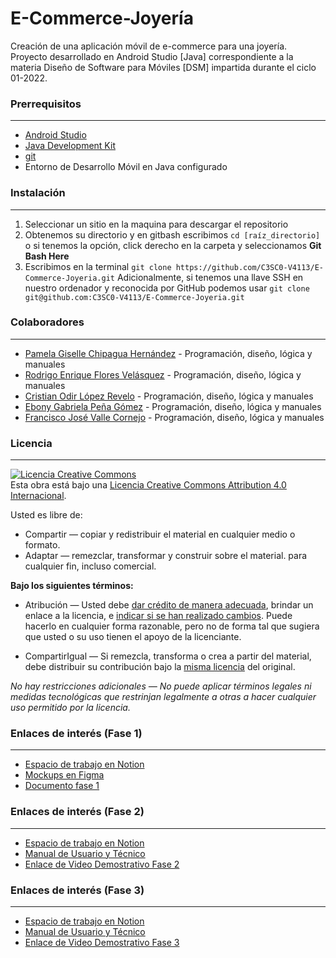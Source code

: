 # E-Commerce-Joyería
Creación de una aplicación móvil de e-commerce para una joyería. Proyecto desarrollado en Android Studio [Java] correspondiente a la materia Diseño de Software para Móviles [DSM] impartida durante el ciclo 01-2022.

### Prerrequisitos
------------
- [Android Studio](https://developer.android.com/studio "Android Studio")
- [Java Development Kit](https://www.oracle.com/java/technologies/javase/javase-jdk8-downloads.html "Java Development Kit")
- [git](https://git-scm.com/ "git")
- Entorno de Desarrollo Móvil en Java configurado

### Instalación
------------
1. Seleccionar un sitio en la maquina para descargar el repositorio
2. Obtenemos su directorio y en gitbash escribimos `cd [raíz_directorio]` o si tenemos la opción, click derecho en la carpeta y seleccionamos **Git Bash Here**
3. Escribimos en la terminal `git clone https://github.com/C3SC0-V4113/E-Commerce-Joyeria.git`
Adicionalmente, si tenemos una llave SSH en nuestro ordenador y reconocida por GitHub podemos usar `git clone git@github.com:C3SC0-V4113/E-Commerce-Joyeria.git`

### Colaboradores
------------
- [Pamela Giselle Chipagua Hernández](https://github.com/Giselle-Ch "Pamela Giselle Chipagua Hernández") - Programación, diseño, lógica y manuales
- [Rodrigo Enrique Flores Velásquez](https://github.com/refv-21 "Rodrigo Enrique Flores Velásquez") - Programación, diseño, lógica y manuales
- [Cristian Odir López Revelo](https://github.com/Revelos "Cristian Odir López Revelo") - Programación, diseño, lógica y manuales
- [Ebony Gabriela Peña Gómez](https://github.com/Bonny0110 "Ebony Gabriela Peña Gómez") - Programación, diseño, lógica y manuales
- [Francisco José Valle Cornejo](https://github.com/C3SC0-V4113 "Francisco José Valle Cornejo") - Programación, diseño, lógica y manuales

### Licencia
------------
<a rel="license" href="http://creativecommons.org/licenses/by/4.0/"><img alt="Licencia Creative Commons" style="border-width:0" src="https://i.creativecommons.org/l/by/4.0/88x31.png" /></a><br />Esta obra está bajo una <a rel="license" href="http://creativecommons.org/licenses/by/4.0/">Licencia Creative Commons Attribution 4.0 Internacional</a>.

Usted es libre de:
- Compartir — copiar y redistribuir el material en cualquier medio o formato.
- Adaptar — remezclar, transformar y construir sobre el material.
para cualquier fin, incluso comercial.

**Bajo los siguientes términos:**
- Atribución — Usted debe [dar crédito de manera adecuada](https://creativecommons.org/licenses/by-nc-sa/4.0/deed.es# "dar crédito de manera adecuada"), brindar un enlace a la licencia, e [indicar si se han realizado cambios](https://creativecommons.org/licenses/by-nc-sa/4.0/deed.es# "indicar si se han realizado cambios"). Puede hacerlo en cualquier forma razonable, pero no de forma tal que sugiera que usted o su uso tienen el apoyo de la licenciante.

- CompartirIgual — Si remezcla, transforma o crea a partir del material, debe distribuir su contribución bajo la [misma licencia](https://creativecommons.org/licenses/by-nc-sa/4.0/deed.es# "misma licencia") del original.

*No hay restricciones adicionales — No puede aplicar términos legales ni medidas tecnológicas que restrinjan legalmente a otras a hacer cualquier uso permitido por la licencia.*

### Enlaces de interés (Fase 1)
------------
- [Espacio de trabajo en Notion](https://general-group-0dd.notion.site/Proyecto-de-c-tedra-DSM-dfecc7ba6121485d85ec6281b702c3c4 "Espacio de Trabajo en Notion")
- [Mockups en Figma](https://www.figma.com/team_invite/redeem/WrYHL2CWpDM3tnEG3xgY36)
- [Documento fase 1](https://drive.google.com/file/d/1j4x73VVAwIpxTNRoxUBVJHZXfEb2LDSx/view?usp=sharing "Documento Fase 1")

### Enlaces de interés (Fase 2)
------------
- [Espacio de trabajo en Notion](https://general-group-0dd.notion.site/Proyecto-de-c-tedra-DSM-dfecc7ba6121485d85ec6281b702c3c4 "Espacio de Trabajo en Notion")
- [Manual de Usuario y Técnico](https://drive.google.com/drive/folders/10OFg_1oHWp5pbpFbAA2WQK0czqS-fyt7?usp=sharing)
- [Enlace de Video Demostrativo Fase 2](https://youtu.be/Ly1GMK7rtfw "Enlace de Video Demostrativo Fase 2")

### Enlaces de interés (Fase 3)
------------
- [Espacio de trabajo en Notion](https://general-group-0dd.notion.site/Proyecto-de-c-tedra-DSM-dfecc7ba6121485d85ec6281b702c3c4 "Espacio de Trabajo en Notion")
- [Manual de Usuario y Técnico](https://drive.google.com/drive/folders/1-uLTK-Ic-lwakkjnA5WseSU_th0-8d7y?usp=sharing)
- [Enlace de Video Demostrativo Fase 3](https://youtu.be/rkxOL2uu0Ws "Enlace de Video Demostrativo Fase 3")
